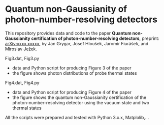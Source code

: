 # Quantum non-Gaussianity of photon-number-resolving detectors

This repository provides data and code to the paper **Quantum non-Gaussianity certification of photon-number-resolving detectors**, preprint: [arXiv:xxxx.xxxxx](https://arxiv.org/abs/xxxx.xxxxx), by Jan Grygar, Josef Hloušek, Jaromír Fiurášek, and Miroslav Ježek.

Fig3.dat, Fig3.py
- data and Python script for producing Figure 3 of the paper
- the figure shows photon distributions of probe thermal states

Fig4.dat, Fig4.py
- data and Python script for producing Figure 4 of the paper
- the figure shows the quantum non-Gaussianity certification of the photon-number-resolving detector using the vacuum state and two thermal states



All the scripts were prepared and tested with Python 3.x.x, Matplolib,...
